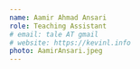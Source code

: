 ```yaml
---
name: Aamir Ahmad Ansari
role: Teaching Assistant
# email: tale AT gmail
# website: https://kevinl.info
photo: AamirAnsari.jpeg
---
```

